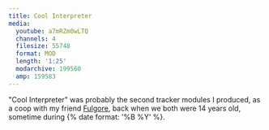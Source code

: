 ```yaml
---
title: Cool Interpreter
media:
  youtube: a7mRZm0wLTQ
  channels: 4
  filesize: 55748
  format: MOD
  length: '1:25'
  modarchive: 199560
  amp: 159583
---
```


"Cool Interpreter" was probably the second tracker modules I produced, as a coop
with my friend [Fulgore][fulgore], back when we both were 14 years old, sometime
during {% date format: '%B %Y' %}.

<!--more-->

[fulgore]: https://demozoo.org/sceners/106369/
